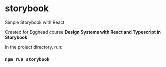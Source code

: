 # storybook
Simple Storybook with React

Created for Egghead course <strong>Design Systems with React and Typescript in Storybook</strong>

In the project directory, run:
### `npm run storybook`
